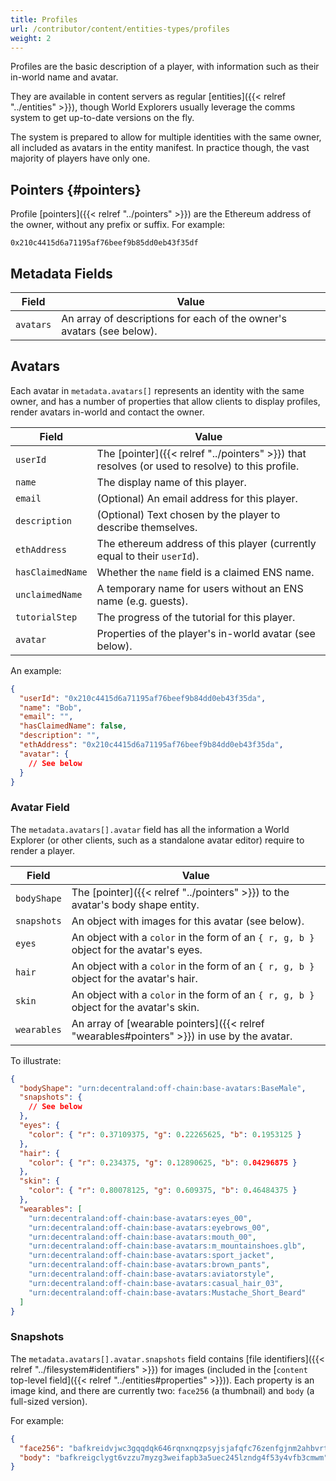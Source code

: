 ```yaml
---
title: Profiles
url: /contributor/content/entities-types/profiles
weight: 2
---
```


Profiles are the basic description of a player, with information such as their in-world name and avatar.

They are available in content servers as regular [entities]({{< relref "../entities" >}}), though World Explorers usually leverage the comms system to get up-to-date versions on the fly.

The system is prepared to allow for multiple identities with the same owner, all included as avatars in the entity manifest. In practice though, the vast majority of players have only one.

## Pointers {#pointers}

Profile [pointers]({{< relref "../pointers" >}}) are the Ethereum address of the owner, without any prefix or suffix. For example:

```
0x210c4415d6a71195af76beef9b85dd0eb43f35df
```

## Metadata Fields

| Field | Value |
| ----- | --- |
|`avatars`| An array of descriptions for each of the owner's avatars (see below).

## Avatars

Each avatar in `metadata.avatars[]` represents an identity with the same owner, and has a number of properties that allow clients to display profiles, render avatars in-world and contact the owner.

| Field | Value |
| ----- | --- |
| `userId` | The [pointer]({{< relref "../pointers" >}}) that resolves (or used to resolve) to this profile.
| `name` | The display name of this player.
| `email` | (Optional) An email address for this player.
| `description` | (Optional) Text chosen by the player to describe themselves.
| `ethAddress` | The ethereum address of this player (currently equal to their `userId`).
| `hasClaimedName` | Whether the `name` field is a claimed ENS name.
| `unclaimedName` | A temporary name for users without an ENS name (e.g. guests).
| `tutorialStep` | The progress of the tutorial for this player.
| `avatar` | Properties of the player's in-world avatar (see below).

An example:

```json
{
  "userId": "0x210c4415d6a71195af76beef9b84dd0eb43f35da",
  "name": "Bob",
  "email": "",
  "hasClaimedName": false,
  "description": "",
  "ethAddress": "0x210c4415d6a71195af76beef9b84dd0eb43f35da",
  "avatar": {
    // See below
  }
}
```

### Avatar Field

The `metadata.avatars[].avatar` field has all the information a World Explorer (or other clients, such as a standalone avatar editor) require to render a player.

| Field | Value |
| ----- | --- |
| `bodyShape` | The [pointer]({{< relref "../pointers" >}}) to the avatar's body shape entity.
| `snapshots` | An object with images for this avatar (see below).
| `eyes` | An object with a `color` in the form of an `{ r, g, b }` object for the avatar's eyes.
| `hair` | An object with a `color` in the form of an `{ r, g, b }` object for the avatar's hair.
| `skin` | An object with a `color` in the form of an `{ r, g, b }` object for the avatar's skin.
| `wearables` | An array of [wearable pointers]({{< relref "wearables#pointers" >}}) in use by the avatar.

To illustrate:

```json
{
  "bodyShape": "urn:decentraland:off-chain:base-avatars:BaseMale",
  "snapshots": {
    // See below
  },
  "eyes": {
    "color": { "r": 0.37109375, "g": 0.22265625, "b": 0.1953125 }
  },
  "hair": {
    "color": { "r": 0.234375, "g": 0.12890625, "b": 0.04296875 }
  },
  "skin": {
    "color": { "r": 0.80078125, "g": 0.609375, "b": 0.46484375 }
  },
  "wearables": [
    "urn:decentraland:off-chain:base-avatars:eyes_00",
    "urn:decentraland:off-chain:base-avatars:eyebrows_00",
    "urn:decentraland:off-chain:base-avatars:mouth_00",
    "urn:decentraland:off-chain:base-avatars:m_mountainshoes.glb",
    "urn:decentraland:off-chain:base-avatars:sport_jacket",
    "urn:decentraland:off-chain:base-avatars:brown_pants",
    "urn:decentraland:off-chain:base-avatars:aviatorstyle",
    "urn:decentraland:off-chain:base-avatars:casual_hair_03",
    "urn:decentraland:off-chain:base-avatars:Mustache_Short_Beard"
  ]
}
```

### Snapshots

The `metadata.avatars[].avatar.snapshots` field contains [file identifiers]({{< relref "../filesystem#identifiers" >}}) for images (included in the [`content` top-level field]({{< relref "../entities#properties" >}})). Each property is an image kind, and there are currently two: `face256` (a thumbnail) and `body` (a full-sized version).

For example:

```json
{
  "face256": "bafkreidvjwc3gqqdqk646rqnxnqzpsyjsjafqfc76zenfgjnm2ahbvrtsd",
  "body": "bafkreigclygt6vzzu7myzg3weifapb3a5uec245lzndg4f53y4vfb3cmwm"
}
```
